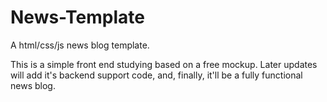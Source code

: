 # News-Template
A html/css/js news blog template.

This is a simple front end studying based on a free mockup.
Later updates will add it's backend support code, and, finally, it'll be a fully
functional news blog.
